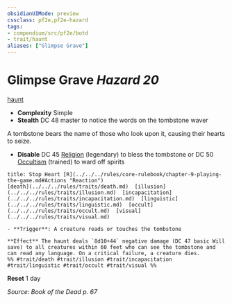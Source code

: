 ```yaml
---
obsidianUIMode: preview
cssclass: pf2e,pf2e-hazard
tags:
- compendium/src/pf2e/botd
- trait/haunt
aliases: ["Glimpse Grave"]
---
```

# Glimpse Grave *Hazard 20*  
[haunt](../../../rules/traits/haunt.md)  

- **Complexity** Simple
- **Stealth** DC 48 master to notice the words on the tombstone waver  

A tombstone bears the name of those who look upon it, causing their hearts to seize.

- **Disable** DC 45 [Religion](../../skills.md#Religion) (legendary) to bless the tombstone or DC 50 [Occultism](../../skills.md#Occultism) (trained) to ward off spirits  
     
```ad-embed-ability
title: Stop Heart [R](../../../rules/core-rulebook/chapter-9-playing-the-game.md#Actions "Reaction")
[death](../../../rules/traits/death.md)  [illusion](../../../rules/traits/illusion.md)  [incapacitation](../../../rules/traits/incapacitation.md)  [linguistic](../../../rules/traits/linguistic.md)  [occult](../../../rules/traits/occult.md)  [visual](../../../rules/traits/visual.md)  

- **Trigger**: A creature reads or touches the tombstone

**Effect** The haunt deals `8d10+44` negative damage (DC 47 basic Will save) to all creatures within 60 feet who can see the tombstone and can read any language. On a critical failure, a creature dies.  
%% #trait/death #trait/illusion #trait/incapacitation #trait/linguistic #trait/occult #trait/visual %%
```

**Reset** 1 day  

*Source: Book of the Dead p. 67*
